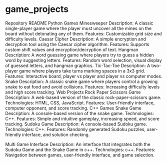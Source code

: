 # game_projects
Repository README
Python Games
Minesweeper
Description: A classic single-player game where the player must uncover all the mines on the board without detonating any of them.
Features: Customizable grid size and difficulty levels.
Caesar Cipher
Description: A simple encryption and decryption tool using the Caesar cipher algorithm.
Features: Supports custom shift values and encryption/decryption of text.
Hangman
Description: A word guessing game where players try to guess a hidden word by suggesting letters.
Features: Random word selection, visual display of guessed letters, and hangman graphics.
Tic-Tac-Toe
Description: A two-player game where players take turns marking spaces in a 3x3 grid.
Features: Interactive board, player vs player and player vs computer modes.
Snake
Description: A classic snake game where players control a growing snake to eat food and avoid collisions.
Features: Increasing difficulty levels and high score tracking.
Web Projects
Rock Paper Scissors Game
Description: A web-based version of the classic rock-paper-scissors game.
Technologies: HTML, CSS, JavaScript.
Features: User-friendly interface, computer opponent, and score tracking.
C++ Games
Snake Game
Description: A console-based version of the snake game.
Technologies: C++.
Features: Simple and intuitive gameplay, increasing speed, and score tracking.
Sudoku Game
Description: A console-based Sudoku game.
Technologies: C++.
Features: Randomly generated Sudoku puzzles, user-friendly interface, and solution checking.

Multi Game Interface
Description: An interface that integrates both the Sudoku Game and the Snake Game in c++.
Technologies: c++.
Features: Navigation between games, user-friendly interface, and game selection.

